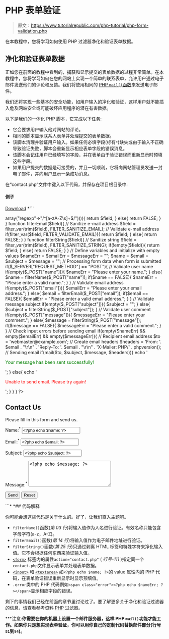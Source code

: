 # PHP 表单验证

> 原文：<https://www.tutorialrepublic.com/php-tutorial/php-form-validation.php>

在本教程中，您将学习如何使用 PHP 过滤器净化和验证表单数据。

## 净化和验证表单数据

正如您在前面的教程中看到的，捕获和显示提交的表单数据的过程非常简单。在本教程中，您将学习如何在您的网站上实现一个简单的联系表单，允许用户通过电子邮件发送他们的评论和反馈。我们将使用相同的 [PHP `mail()`函数](php-send-email.php)来发送电子邮件。

我们还将实现一些基本的安全功能，如用户输入的净化和验证，这样用户就不能插入危及网站安全或可能破坏应用程序的潜在有害数据。

以下是我们的一体化 PHP 脚本，它完成以下任务:

*   它会要求用户输入他对网站的评论。
*   相同的脚本显示联系人表单并处理提交的表单数据。
*   该脚本清理并验证用户输入。如果任何必填字段(标有`*`)缺失或由于输入不正确导致验证失败，脚本会重新显示相应表单字段的错误消息。
*   该脚本会记住用户已经填写的字段，并在表单由于验证错误而重新显示时预填这些字段。
*   如果用户提交的数据是可接受的，并且一切顺利，它将向网站管理员发送一封电子邮件，并向用户显示一条成功消息。

在“contact.php”文件中键入以下代码，并保存在项目根目录中:

#### 例子

[Download](../examples/bin/download-source.php?topic=php&file=contact "Download Source Code") *```
<?php
// Functions to filter user inputs
function filterName($field){
    // Sanitize user name
    $field = filter_var(trim($field), FILTER_SANITIZE_STRING);

    // Validate user name
    if(filter_var($field, FILTER_VALIDATE_REGEXP, array("options"=>array("regexp"=>"/^[a-zA-Z\s]+$/")))){
        return $field;
    } else{
        return FALSE;
    }
}    
function filterEmail($field){
    // Sanitize e-mail address
    $field = filter_var(trim($field), FILTER_SANITIZE_EMAIL);

    // Validate e-mail address
    if(filter_var($field, FILTER_VALIDATE_EMAIL)){
        return $field;
    } else{
        return FALSE;
    }
}
function filterString($field){
    // Sanitize string
    $field = filter_var(trim($field), FILTER_SANITIZE_STRING);
    if(!empty($field)){
        return $field;
    } else{
        return FALSE;
    }
}

// Define variables and initialize with empty values
$nameErr = $emailErr = $messageErr = "";
$name = $email = $subject = $message = "";

// Processing form data when form is submitted
if($_SERVER["REQUEST_METHOD"] == "POST"){

    // Validate user name
    if(empty($_POST["name"])){
        $nameErr = "Please enter your name.";
    } else{
        $name = filterName($_POST["name"]);
        if($name == FALSE){
            $nameErr = "Please enter a valid name.";
        }
    }

    // Validate email address
    if(empty($_POST["email"])){
        $emailErr = "Please enter your email address.";     
    } else{
        $email = filterEmail($_POST["email"]);
        if($email == FALSE){
            $emailErr = "Please enter a valid email address.";
        }
    }

    // Validate message subject
    if(empty($_POST["subject"])){
        $subject = "";
    } else{
        $subject = filterString($_POST["subject"]);
    }

    // Validate user comment
    if(empty($_POST["message"])){
        $messageErr = "Please enter your comment.";     
    } else{
        $message = filterString($_POST["message"]);
        if($message == FALSE){
            $messageErr = "Please enter a valid comment.";
        }
    }

    // Check input errors before sending email
    if(empty($nameErr) && empty($emailErr) && empty($messageErr)){
        // Recipient email address
        $to = 'webmaster@example.com';

        // Create email headers
        $headers = 'From: '. $email . "\r\n" .
        'Reply-To: '. $email . "\r\n" .
        'X-Mailer: PHP/' . phpversion();

        // Sending email
        if(mail($to, $subject, $message, $headers)){
            echo '<p class="success">Your message has been sent successfully!</p>';
        } else{
            echo '<p class="error">Unable to send email. Please try again!</p>';
        }
    }
}
?>
<!DOCTYPE html>
<html lang="en">
<head>
    <meta charset="UTF-8">
    <title>Contact Form</title>
    <style type="text/css">
        .error{ color: red; }
        .success{ color: green; }
    </style>
</head>
<body>
    <h2>Contact Us</h2>
    <p>Please fill in this form and send us.</p>
    <form action="contact.php" method="post">
        <p>
            <label for="inputName">Name:<sup>*</sup></label>
            <input type="text" name="name" id="inputName" value="<?php echo $name; ?>">
            <span class="error"><?php echo $nameErr; ?></span>
        </p>
        <p>
            <label for="inputEmail">Email:<sup>*</sup></label>
            <input type="text" name="email" id="inputEmail" value="<?php echo $email; ?>">
            <span class="error"><?php echo $emailErr; ?></span>
        </p>
        <p>
            <label for="inputSubject">Subject:</label>
            <input type="text" name="subject" id="inputSubject" value="<?php echo $subject; ?>">
        </p>
        <p>
            <label for="inputComment">Message:<sup>*</sup></label>
            <textarea name="message" id="inputComment" rows="5" cols="30"><?php echo $message; ?></textarea>
            <span class="error"><?php echo $messageErr; ?></span>
        </p>
        <input type="submit" value="Send">
        <input type="reset" value="Reset">
    </form>
</body>
</html>
```*  *## 代码解释

你可能会想这些代码是关于什么的。好了，让我们直入主题吧。

*   `filterName()`函数(*第 03 行*)将输入值作为人名进行验证。有效名称只能包含字母字符(a-z，A-Z)。
*   `filterEmail()`函数(*第 14 行*)将输入值作为电子邮件地址进行验证。
*   `filterString()`函数(*第 25 行*)只通过剥离 HTML 标签和特殊字符来净化输入值。它不会根据任何东西来验证输入值。
*   [`<form>`](../html-reference/html-form-tag.php) 标签内的属性`action="contact.php"` ( *行号-111* )指定同一个`contact.php`文件显示表单并处理表单数据。
*   [`<input>`](../html-reference/html-input-tag.php) 和 [`<textarea>`](../html-reference/html-textarea-tag.php) 如`<?php echo $name; ?>`的 value 属性内的 PHP 代码，在表单验证错误重新显示时显示预填值。
*   `.error`类中的 PHP 代码例如`<span class="error"><?php echo $nameErr; ?></span>`显示相应字段的错误。

剩下的事情我们已经在前面的章节里讨论过了。要了解更多关于净化和验证过滤器的信息，请查看参考资料 [PHP 过滤器](../php-reference/php-filters.php)。

 ***注意:**你需要在你的机器上设置一个邮件服务器，这样 PHP `mail()`功能才能工作。如果你只是想实现表单验证，你可以用你自己的定制代码替换邮件部分(行号`81`到`94`)。**